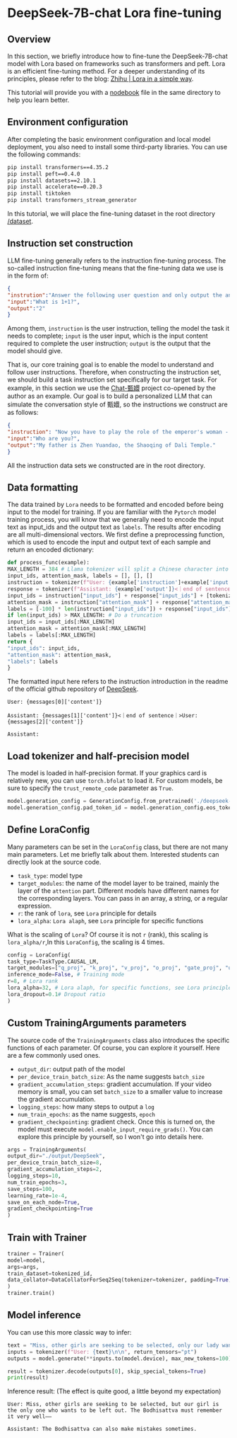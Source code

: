 # DeepSeek-7B-chat Lora fine-tuning

## Overview

In this section, we briefly introduce how to fine-tune the DeepSeek-7B-chat model with Lora based on frameworks such as transformers and peft. Lora is an efficient fine-tuning method. For a deeper understanding of its principles, please refer to the blog: [Zhihu | Lora in a simple way](https://zhuanlan.zhihu.com/p/650197598).

This tutorial will provide you with a [nodebook](./04-DeepSeek-7B-chat%20Lora%20fine-tuning.ipynb) file in the same directory to help you learn better.

## Environment configuration

After completing the basic environment configuration and local model deployment, you also need to install some third-party libraries. You can use the following commands:

```bash
pip install transformers==4.35.2
pip install peft==0.4.0
pip install datasets==2.10.1
pip install accelerate==0.20.3
pip install tiktoken
pip install transformers_stream_generator
```

In this tutorial, we will place the fine-tuning dataset in the root directory [/dataset](../dataset/huanhuan.json).

## Instruction set construction

LLM fine-tuning generally refers to the instruction fine-tuning process. The so-called instruction fine-tuning means that the fine-tuning data we use is in the form of:

```json
{
"instrution":"Answer the following user question and only output the answer.",
"input":"What is 1+1?",
"output":"2"
}
```

Among them, `instruction` is the user instruction, telling the model the task it needs to complete; `input` is the user input, which is the input content required to complete the user instruction; `output` is the output that the model should give.

That is, our core training goal is to enable the model to understand and follow user instructions. Therefore, when constructing the instruction set, we should build a task instruction set specifically for our target task. For example, in this section we use the [Chat-甄嬛](https://github.com/KMnO4-zx/huanhuan-chat) project co-opened by the author as an example. Our goal is to build a personalized LLM that can simulate the conversation style of 甄嬛, so the instructions we construct are as follows:

```json
{
"instruction": "Now you have to play the role of the emperor's woman - Zhen Huan",
"input":"Who are you?",
"output":"My father is Zhen Yuandao, the Shaoqing of Dali Temple."
}
```

All the instruction data sets we constructed are in the root directory.

## Data formatting

The data trained by `Lora` needs to be formatted and encoded before being input to the model for training. If you are familiar with the `Pytorch` model training process, you will know that we generally need to encode the input text as input_ids and the output text as `labels`. The results after encoding are all multi-dimensional vectors. We first define a preprocessing function, which is used to encode the input and output text of each sample and return an encoded dictionary:

```python
def process_func(example):
MAX_LENGTH = 384 # Llama tokenizer will split a Chinese character into multiple tokens, so it is necessary to relax some maximum lengths to ensure data integrity
input_ids, attention_mask, labels = [], [], []
instruction = tokenizer(f"User: {example['instruction']+example['input']}\n\n", add_special_tokens=False) # add_special_tokens does not add special_tokens at the beginning
response = tokenizer(f"Assistant: {example['output']}<｜end of sentence｜>", add_special_tokens=False)
input_ids = instruction["input_ids"] + response["input_ids"] + [tokenizer.pad_token_id]
attention_mask = instruction["attention_mask"] + response["attention_mask"] + [1] # Because we also need to pay attention to eos token, we add 1
labels = [-100] * len(instruction["input_ids"]) + response["input_ids"] + [tokenizer.pad_token_id] 
if len(input_ids) > MAX_LENGTH: # Do a truncation 
input_ids = input_ids[:MAX_LENGTH] 
attention_mask = attention_mask[:MAX_LENGTH] 
labels = labels[:MAX_LENGTH] 
return {
"input_ids": input_ids,
"attention_mask": attention_mask,
"labels": labels
}
```

The formatted input here refers to the instruction introduction in the readme of the official github repository of [DeepSeek](https://github.com/deepseek-ai/DeepSeek-LLM).

```text
User: {messages[0]['content']}

Assistant: {messages[1]['content']}<｜end of sentence｜>User: {messages[2]['content']}

Assistant:
```

## Load tokenizer and half-precision model

The model is loaded in half-precision format. If your graphics card is relatively new, you can use `torch.bfolat` to load it. For custom models, be sure to specify the `trust_remote_code` parameter as `True`.

```python tokenizer = AutoTokenizer.from_pretrained('./deepseek-ai/deepseek-llm-7b-chat/', use_fast=False, trust_remote_code=True) tokenizer.padding_side = 'right' # padding on the right model = AutoModelForCausalLM.from_pretrained('./deepseek-ai/deepseek-llm-7b-chat/', trust_remote_code =True, torch_dtype=torch.half, device_map="auto")
model.generation_config = GenerationConfig.from_pretrained('./deepseek-ai/deepseek-llm-7b-chat/')
model.generation_config.pad_token_id = model.generation_config.eos_token_id
```

## Define LoraConfig

Many parameters can be set in the `LoraConfig` class, but there are not many main parameters. Let me briefly talk about them. Interested students can directly look at the source code.

- `task_type`: model type
- `target_modules`: the name of the model layer to be trained, mainly the layer of the `attention` part. Different models have different names for the corresponding layers. You can pass in an array, a string, or a regular expression.
- `r`: the rank of `lora`, see `Lora` principle for details
- `lora_alpha`: `Lora alaph`, see `Lora` principle for specific functions

What is the scaling of `Lora`? Of course it is not `r` (rank), this scaling is `lora_alpha/r`,In this `LoraConfig`, the scaling is 4 times.

```python
config = LoraConfig(
task_type=TaskType.CAUSAL_LM, 
target_modules=["q_proj", "k_proj", "v_proj", "o_proj", "gate_proj", "up_proj", "down_proj"],
inference_mode=False, # Training mode
r=8, # Lora rank
lora_alpha=32, # Lora alaph, for specific functions, see Lora principle
lora_dropout=0.1# Dropout ratio
)
```

## Custom TrainingArguments parameters

The source code of the `TrainingArguments` class also introduces the specific functions of each parameter. Of course, you can explore it yourself. Here are a few commonly used ones.

- `output_dir`: output path of the model
- `per_device_train_batch_size`: As the name suggests `batch_size`
- `gradient_accumulation_steps`: gradient accumulation. If your video memory is small, you can set `batch_size` to a smaller value to increase the gradient accumulation.
- `logging_steps`: how many steps to output a `log`
- `num_train_epochs`: as the name suggests, `epoch`
- `gradient_checkpointing`: gradient check. Once this is turned on, the model must execute `model.enable_input_require_grads()`. You can explore this principle by yourself, so I won't go into details here.

```python
args = TrainingArguments(
output_dir="./output/DeepSeek",
per_device_train_batch_size=8,
gradient_accumulation_steps=2,
logging_steps=10,
num_train_epochs=3,
save_steps=100,
learning_rate=1e-4,
save_on_each_node=True,
gradient_checkpointing=True
)
```

## Train with Trainer

```python
trainer = Trainer(
model=model,
args=args,
train_dataset=tokenized_id,
data_collator=DataCollatorForSeq2Seq(tokenizer=tokenizer, padding=True),
)
trainer.train()
```

## Model inference

You can use this more classic way to infer:

```python
text = "Miss, other girls are seeking to be selected, only our lady wants to be put down, the Bodhisattva must remember it really——"
inputs = tokenizer(f"User: {text}\n\n", return_tensors="pt")
outputs = model.generate(**inputs.to(model.device), max_new_tokens=100)

result = tokenizer.decode(outputs[0], skip_special_tokens=True)
print(result)
```

Inference result: (The effect is quite good, a little beyond my expectation)

```text
User: Miss, other girls are seeking to be selected, but our girl is the only one who wants to be left out. The Bodhisattva must remember it very well——

Assistant: The Bodhisattva can also make mistakes sometimes.
```